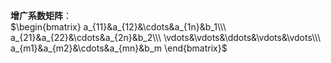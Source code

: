 **增广系数矩阵**：    
 $\begin{bmatrix}    
a_{11}&a_{12}&\cdots&a_{1n}&b_1\\\     
a_{21}&a_{22}&\cdots&a_{2n}&b_2\\\     
\vdots&\vdots&\ddots&\vdots&\vdots\\\     
a_{m1}&a_{m2}&\cdots&a_{mn}&b_m    
\end{bmatrix}$     
